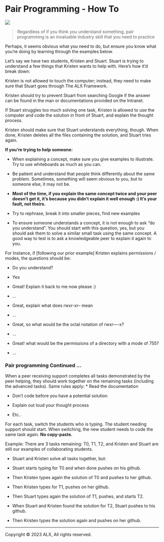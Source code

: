 Pair Programming - How To
=========================

![](https://s3.amazonaws.com/alx-intranet.hbtn.io/uploads/medias/2019/1/6aeed3f518d8655dc457.jpeg?X-Amz-Algorithm=AWS4-HMAC-SHA256&X-Amz-Credential=AKIARDDGGGOUSBVO6H7D%2F20230809%2Fus-east-1%2Fs3%2Faws4_request&X-Amz-Date=20230809T102515Z&X-Amz-Expires=86400&X-Amz-SignedHeaders=host&X-Amz-Signature=d6c9c1c8b98c424c6c34e670c5cc2bb3180a10a0491ae427aa9ebf033d0b43cd)

  

> Regardless of if you think you understand something, pair programming is an invaluable industry skill that you need to practice

  
Perhaps, it seems obvious what you need to do, but ensure you know what you’re doing by learning through the examples below.

  
Let’s say we have two students, Kristen and Stuart. Stuart is trying to understand a few things that Kristen wants to help with. Here’s how it’d break down:

Kristen is not allowed to touch the computer; instead, they need to make sure that Stuart goes through The ALX Framework.

  
Kristen should try to prevent Stuart from searching Google if the answer can be found in the man or documentations provided on the Intranet.

  
If Stuart struggles too much solving one task, Kristen is allowed to use the computer and code the solution in front of Stuart, and explain the thought process.

  
Kristen should make sure that Stuart understands everything, though. When done, Kristen deletes all the files containing the solution, and Stuart tries again.

  
**If you’re trying to help someone:**

*   When explaining a concept, make sure you give examples to illustrate. Try to use whiteboards as much as you can.
    
*   Be patient and understand that people think differently about the same problem. Sometimes, something will seem obvious to you, but to someone else, it may not be.
    
*   **Most of the time, if you explain the same concept twice and your peer doesn’t get it, it’s because you didn’t explain it well enough :) It’s your fault, not theirs.**
    
*   Try to rephrase, break it into smaller pieces, find new examples
    
*   To ensure someone understands a concept, it is not enough to ask “do you understand”. You should start with this question, yes, but you should ask them to solve a similar small task using the same concept. A good way to test is to ask a knowledgeable peer to explain it again to you.
    

  
For Instance, if \[following our prior example\] Kristen explains permissions / modes, the questions should be:

*   Do you understand?
    
*   Yes
    
*   Great! Explain it back to me now please :)
    
*   …
    
*   Great, explain what does rwxr-xr– mean
    
*   …
    
*   Great, so what would be the octal notation of rwxr—-x?
    
*   …
    
*   Great! what would be the permissions of a directory with a mode of 755?
    
*   …
    

### Pair programming Continued …

When a peer receiving support completes all tasks demonstrated by the peer helping, they should work together on the remaining tasks (including the advanced tasks). Same rules apply: \* Read the documentation

*   Don’t code before you have a potential solution
    
*   Explain out loud your thought process
    
*   Etc..
    

  
For each task, switch the students who is typing. The student needing support should start. When switching, the new student needs to code the same task again. **No copy-paste.**

Example: There are 3 tasks remaining: T0, T1, T2, and Kristen and Stuart are still our examples of collaborating students.

*   Stuart and Kristen solve all tasks together, but:
    
*   Stuart starts typing for T0 and when done pushes on his github.
    
*   Then Kristen types again the solution of T0 and pushes to her github.
    
*   Then Kristen types for T1, pushes on her github.
    
*   Then Stuart types again the solution of T1, pushes, and starts T2.
    
*   When Stuart and Kristen found the solution for T2, Stuart pushes to his github.
    
*   Then Kristen types the solution again and pushes on her github.
    
---
Copyright © 2023 ALX, All rights reserved.
